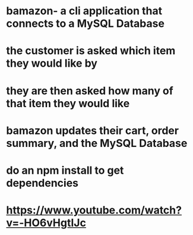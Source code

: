 # bamazon- a cli application that connects to a MySQL Database
# the customer is asked which item they would like by
# they are then asked how many of that item they would like
# bamazon updates their cart, order summary, and the MySQL Database
# do an npm install to get dependencies
# https://www.youtube.com/watch?v=-HO6vHgtIJc
